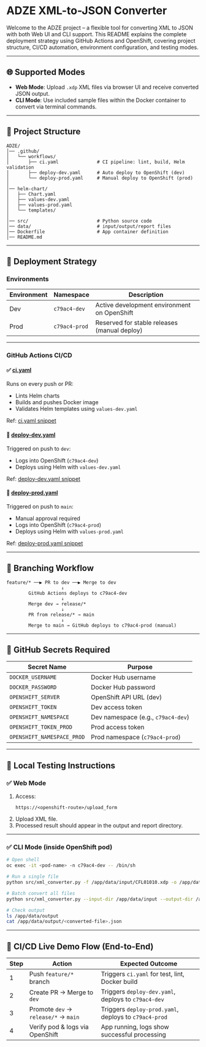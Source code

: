 # ADZE XML-to-JSON Converter

Welcome to the ADZE project – a flexible tool for converting XML to JSON with both Web UI and CLI support. This README explains the complete deployment strategy using GitHub Actions and OpenShift, covering project structure, CI/CD automation, environment configuration, and testing modes.

---

## 🌐 Supported Modes

- **Web Mode**: Upload `.xdp` XML files via browser UI and receive converted JSON output.
- **CLI Mode**: Use included sample files within the Docker container to convert via terminal commands.

---

## 📁 Project Structure

```
ADZE/
│── .github/
│   └── workflows/
│       ├── ci.yaml              # CI pipeline: lint, build, Helm validation
│       ├── deploy-dev.yaml      # Auto deploy to OpenShift (dev)
│       └── deploy-prod.yaml     # Manual deploy to OpenShift (prod)
│
│── helm-chart/
│   ├── Chart.yaml
│   ├── values-dev.yaml
│   ├── values-prod.yaml
│   └── templates/
│
│── src/                         # Python source code
│── data/                        # input/output/report files
│── Dockerfile                   # App container definition
│── README.md
```

---

## 🚀 Deployment Strategy

### Environments

| Environment | Namespace     | Description                                  |
| ----------- | ------------- | -------------------------------------------- |
| Dev         | `c79ac4-dev`  | Active development environment on OpenShift  |
| Prod        | `c79ac4-prod` | Reserved for stable releases (manual deploy) |

---

### GitHub Actions CI/CD

#### ✅ [ci.yaml](.github/workflows/ci.yaml)

Runs on every push or PR:
- Lints Helm charts
- Builds and pushes Docker image
- Validates Helm templates using `values-dev.yaml`

Ref: [ci.yaml snippet](./.github/workflows/ci.yaml)

#### 🚀 [deploy-dev.yaml](.github/workflows/deploy-dev.yaml)

Triggered on push to `dev`:
- Logs into OpenShift (`c79ac4-dev`)
- Deploys using Helm with `values-dev.yaml`

Ref: [deploy-dev.yaml snippet](./.github/workflows/deploy-dev.yaml)

#### 🚀 [deploy-prod.yaml](.github/workflows/deploy-prod.yaml)

Triggered on push to `main`:
- Manual approval required
- Logs into OpenShift (`c79ac4-prod`)
- Deploys using Helm with `values-prod.yaml`

Ref: [deploy-prod.yaml snippet](./.github/workflows/deploy-prod.yaml)

---

## 🌱 Branching Workflow

```plaintext
feature/* ──▶ PR to dev ──▶ Merge to dev
                    ↓
        GitHub Actions deploys to c79ac4-dev
                    ↓
        Merge dev → release/*
                    ↓
        PR from release/* → main
                    ↓
        Merge to main → GitHub deploys to c79ac4-prod (manual)
```

---

## 🔑 GitHub Secrets Required

| Secret Name                | Purpose                            |
| -------------------------- | ---------------------------------- |
| `DOCKER_USERNAME`          | Docker Hub username                |
| `DOCKER_PASSWORD`          | Docker Hub password                |
| `OPENSHIFT_SERVER`         | OpenShift API URL (dev)            |
| `OPENSHIFT_TOKEN`          | Dev access token                   |
| `OPENSHIFT_NAMESPACE`      | Dev namespace (e.g., `c79ac4-dev`) |
| `OPENSHIFT_TOKEN_PROD`     | Prod access token                  |
| `OPENSHIFT_NAMESPACE_PROD` | Prod namespace (`c79ac4-prod`)     |

---

## 🧪 Local Testing Instructions

### ✅ Web Mode

1. Access:
   ```
   https://<openshift-route>/upload_form
   ```
2. Upload XML file.
3. Processed result should appear in the output and report directory.

---

### ✅ CLI Mode (inside OpenShift pod)

```bash
# Open shell
oc exec -it <pod-name> -n c79ac4-dev -- /bin/sh

# Run a single file
python src/xml_converter.py -f /app/data/input/CFL01010.xdp -o /app/data/output

# Batch convert all files
python src/xml_converter.py --input-dir /app/data/input --output-dir /app/data/output

# Check output
ls /app/data/output
cat /app/data/output/<converted-file>.json
```

---

## 🧪 CI/CD Live Demo Flow (End-to-End)

| Step | Action                               | Expected Outcome                                      |
| ---- | ------------------------------------ | ----------------------------------------------------- |
| 1    | Push `feature/*` branch              | Triggers `ci.yaml` for test, lint, Docker build       |
| 2    | Create PR → Merge to `dev`           | Triggers `deploy-dev.yaml`, deploys to `c79ac4-dev`   |
| 3    | Promote `dev` → `release/*` → `main` | Triggers `deploy-prod.yaml`, deploys to `c79ac4-prod` |
| 4    | Verify pod & logs via OpenShift      | App running, logs show successful processing          |
